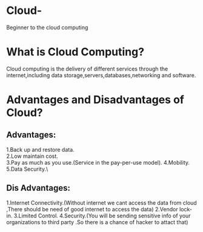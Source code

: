 # Cloud-
Beginner to the cloud computing

# What is Cloud Computing?
  Cloud computing is the delivery of different services through the internet,including data storage,servers,databases,networking and software.
  
# Advantages and Disadvantages  of Cloud?
## Advantages:
   1.Back up and restore data.\
   2.Low maintain cost.\
   3.Pay as much as you use.(Service in the pay-per-use model).
   4.Mobility.\
   5.Data Security.\
   
## Dis Advantages:
  1.Internet Connectivity.(Without internet we cant access the data from cloud ,There should be need of good internet to access the data)
  2.Vendor lock-in.
  3.Limited Control.
  4.Security.(You will be sending sensitive info of your organizations to third party .So there is a chance of hacker to attact that)
  
  
  
